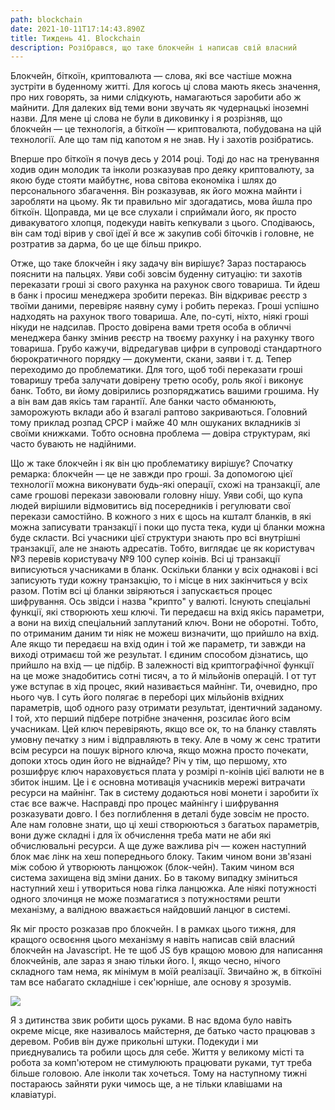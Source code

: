 ```yaml
---
path: blockchain
date: 2021-10-11T17:14:43.890Z
title: Тиждень 41. Blockchain
description: Розібрався, що таке блокчейн і написав свій власний
---
```

Блокчейн, біткоїн, криптовалюта — слова, які все частіше можна зустріти в буденному житті. Для когось ці слова мають якесь значення, про них говорять, за ними слідкують, намагаються заробити або ж майнити. Для далеких від теми вони звучать як чудернацькі іноземні назви. Для мене ці слова не були в диковинку і я розрізняв, що блокчейн — це технологія, а біткоїн — криптовалюта, побудована на цій технології. Але що там під капотом я не знав. Ну і захотів розібратись.

Вперше про біткоїн я почув десь у 2014 році. Тоді до нас на тренування ходив один молодик та інколи розказував про деяку криптовалюту, за якою буде стояти майбутнє, нова світова економіка і шлях до персонального збагачення. Він розказував, як його можна майнти і заробляти на цьому. Як ти правильно міг здогадатись, мова йшла про біткоїн. Щоправда, ми це все слухали і сприймали його, як просто дивакуватого хлопця, подекуди навіть кепкували з цього. Сподіваюсь, він сам тоді вірив у свої ідеї й все ж закупив собі біточків і головне, не розтратив за дарма, бо це ще більш прикро.

Отже, що таке блокчейн і яку задачу він вирішує? Зараз постараюсь пояснити на пальцях. Уяви собі зовсім буденну ситуацію: ти захотів переказати гроші зі свого рахунка на рахунок свого товариша. Ти йдеш в банк і просиш менеджера зробити переказ. Він відкриває реєстр з твоїми даними, перевіряє наявну суму і робить переказ. Гроші успішно надходять на рахунок твого товариша. Але, по-суті, ніхто, ніякі гроші нікуди не надсилав. Просто довірена вами третя особа в обличчі менеджера банку змінив реєстр на твоєму рахунку і на рахунку твого товариша. Грубо кажучи, відредагував цифри в супроводі стандартного бюрократичного порядку — документи, скани, заяви і т. д. Тепер переходимо до проблематики. Для того, щоб тобі переказати гроші товаришу треба залучати довірену третю особу, роль якої і виконує банк. Тобто, ви йому довірились розпоряджатись вашими грошима. Ну а він вам дав якісь там гарантії. Але банки часто обманюють, заморожують вклади або й взагалі раптово закриваються. Головний тому приклад розпад СРСР і майже 40 млн ошуканих вкладників зі своїми книжками. Тобто основна проблема — довіра структурам, які часто бувають не надійними.

Що ж таке блокчейн і як він цю проблематику вирішує? Спочатку ремарка: блокчейн — це не завжди про гроші. За допомогою цієї технології можна виконувати будь-які операції, схожі на транзакції, але саме грошові перекази завоювали головну нішу. Уяви собі, що купа людей вирішили відмовитись від посередників і регулювати свої перекази самостійно. В кожного з них є щось на кшталт бланків, в які можна записувати транзакції і поки що пуста тека, куди ці бланки можна буде скласти. Всі учасники цієї структури знають про всі внутрішні транзакції, але не знають адресатів. Тобто, виглядає це як користувач №3 перевів користувачу №9 100 супер коінів. Всі ці транзакції виписуються учасниками в бланк. Оскільки бланки у всіх однакові і всі записують туди кожну транзакцію, то і місце в них закінчиться у всіх разом. Потім всі ці бланки звіряються і запускається процес шифрування. Ось звідси і назва "крипто" у валюті. Існують спеціальні функції, які створюють хеш ключі. Ти передаєш на вхід якісь параметри, а вони на вихід спеціальний заплутаний ключ. Вони не оборотні. Тобто, по отриманим даним ти ніяк не можеш визначити, що прийшло на вхід. Але якщо ти передаєш на вхід один і той же параметр, ти завжди на виході отримаєш той же результат. І єдиним способом дізнатись, що прийшло на вхід — це підбір. В залежності від криптографічної функції на це може знадобитись сотні тисяч, а то й мільйонів операцій. І от тут уже вступає в хід процес, який називається майнінг. Ти, очевидно, про нього чув. І суть його полягає в переборі цих мільйонів вхідних параметрів, щоб одного разу отримати результат, ідентичний заданому. І той, хто перший підбере потрібне значення, розсилає його всім учасникам. Цей ключ перевіряють, якщо все ок, то на бланку ставлять умовну печатку з ним і відправляють в теку. Але в чому ж сенс тратити всім ресурси на пошук вірного ключа, якщо можна просто почекати, допоки хтось один його не віднайде? Річ у тім, що першому, хто розшифрує ключ нараховується плата у розмірі n-коінів цієї валюти не в збиток іншим. Це і є основна мотивація учасників мережі витрачати ресурси на майнінг. Так в систему додаються нові монети і заробити їх стає все важче. Насправді про процес майнінгу і шифрування розказувати довго. І без поглиблення в деталі буде зовсім не просто. Але нам головне знати, що ці хеші створюються з багатьох параметрів, вони дуже складні і для їх обчислення треба мати не аби які обчислювальні ресурси. А ще дуже важлива річ — кожен наступний блок має лінк на хеш попереднього блоку. Таким чином вони зв'язані між собою й утворюють ланцюжок (блок-чейн). Таким чином вся система захищена від зміни даних. Бо в такому випадку зміниться наступний хеш і утвориться нова гілка ланцюжка. Але ніякі потужності одного злочинця не може позмагатися з потужностями решти механізму, а валідною вважається найдовший ланцюг в системі.

Як міг просто розказав про блокчейн. І в рамках цього тижня, для кращого освоєння цього механізму я навіть написав свій власний блокчейн на Javascript. Не те щоб JS був кращою мовою для написання блокчейнів, але зараз я знаю тільки його. І, якщо чесно, нічого складного там нема, як мінімум в моїй реалізації. Звичайно ж, в біткоїні там все набагато складніше і сек'юрніше, але основу я зрозумів.

![](assets/photo_2021-10-11-06.52.29.jpeg)

Я з дитинства звик робити щось руками. В нас вдома було навіть окреме місце, яке називалось майстерня, де батько часто працював з деревом. Робив він дуже прикольні штуки. Подекуди і ми приєднувались та робили щось для себе. Життя у великому місті та робота за комп'ютером не стимулюють працювати руками, тут треба більше головою. Але інколи так хочеться. Тому на наступному тижні постараюсь зайняти руки чимось ще, а не тільки клавішами на клавіатурі.